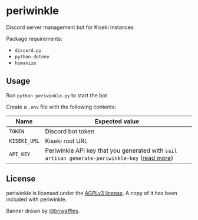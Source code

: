 # periwinkle

Discord server management bot for Kiseki instances

Package requirements:

- `discord.py`
- `python-dotenv`
- `humanize`

## Usage

Run `python periwinkle.py` to start the bot

Create a `.env` file with the following contents:

| Name         | Expected value                                                                                                                                                                     |
| ------------ | ---------------------------------------------------------------------------------------------------------------------------------------------------------------------------------- |
| `TOKEN`      | Discord bot token                                                                                                                                                                  |
| `KISEKI_URL` | Kiseki root URL                                                                                                                                                                    |
| `API_KEY`    | Periwinkle API key that you generated with `sail artisan generate-periwinkle-key` ([read more](https://github.com/kiseki-lol/web/trunk/docs/api.md#periwinkle-api-key-generation)) |

## License

periwinkle is licensed under the [AGPLv3 license](https://github.com/kiseki-lol/periwinkle/blob/trunk/LICENSE.md). A copy of it has been included with periwinkle.

Banner drawn by [@briwaffles](https://twitter.com/briwaffles).
